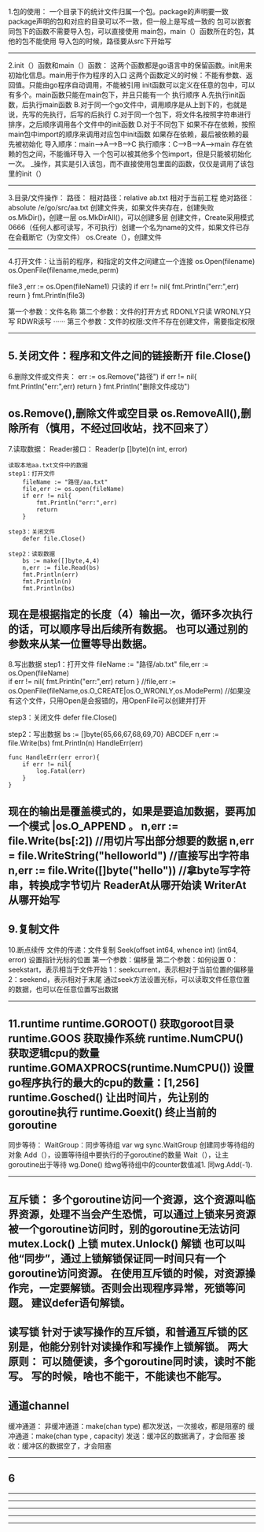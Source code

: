 1.包的使用：
一个目录下的统计文件归属一个包。package的声明要一致
package声明的包和对应的目录可以不一致，但一般上是写成一致的
包可以嵌套
同包下的函数不需要导入包，可以直接使用
main包，main（）函数所在的包，其他的包不能使用
导入包的时候，路径要从src下开始写

----------------------------------------------------
2.init（）函数和main（）函数：
这两个函数都是go语言中的保留函数。init用来初始化信息。main用于作为程序的入口
这两个函数定义的时候：不能有参数、返回值。只能由go程序自动调用，不能被引用
init函数可以定义在任意的包中，可以有多个。main函数只能在main包下，并且只能有一个
执行顺序
    A.先执行init函数，后执行main函数
    B.对于同一个go文件中，调用顺序是从上到下的，也就是说，先写的先执行，后写的后执行
    C.对于同一个包下，将文件名按照字符串进行排序，之后顺序调用各个文件中的init函数
    D.对于不同包下
        如果不存在依赖，按照main包中import的顺序来调用对应包中init函数
        如果存在依赖，最后被依赖的最先被初始化
            导入顺序：main——>A——>B——>C
            执行顺序：C——>B——>A——>main
存在依赖的包之间，不能循环导入
一个包可以被其他多个包import，但是只能被初始化一次。
_操作，其实是引入该包，而不直接使用包里面的函数，仅仅是调用了该包里的init（）

----------------------------------------------------
3.目录/文件操作：
路径：
    相对路径：relative
        ab.txt
        相对于当前工程
    绝对路径：absolute
        /e/go/src/aa.txt
创建文件夹，如果文件夹存在，创建失败
    os.MkDir()，创建一层
    os.MkDirAll()，可以创建多层
创建文件，Create采用模式0666（任何人都可读写，不可执行）创建一个名为name的文件，如果文件已存在会截断它（为空文件）    os.Create（），创建文件

----------------------------------------------------
4.打开文件：让当前的程序，和指定的文件之间建立一个连接
    os.Open(filename)
    os.OpenFile(filename,mede,perm)


file3 ,err := os.Open(fileName1) 只读的
if err != nil{
    fmt.Println("err:",err)
    reurn
}
fmt.Println(file3)

第一个参数：文件名称
第二个参数：文件的打开方式 RDONLY只读 WRONLY只写 RDWR读写 ······
第三个参数：文件的权限:文件不存在创建文件，需要指定权限

----------------------------------------------------
5.关闭文件：程序和文件之间的链接断开
    file.Close()
----------------------------------------------------
6.删除文件或文件夹：
err := os.Remove("路径")
if err != nil{
    fmt.Println("err:",err)
    return
}
fmt.Println("删除文件成功")

os.Remove(),删除文件或空目录
os.RemoveAll(),删除所有（慎用，不经过回收站，找不回来了）
----------------------------------------------------
7.读取数据：
    Reader接口：
        Reader(p []byte)(n int, error)

    读取本地aa.txt文件中的数据
    step1：打开文件
        fileName := "路径/aa.txt"
        file,err := os.open(fileName)
        if err != nil{
            fmt.Println("err:",err)
            return
        }

    step3：关闭文件
        defer file.Close()

    step2：读取数据
        bs := make([]byte,4,4)
        n,err := file.Read(bs)
        fmt.Println(err)
        fmt.Println(n)
        fmt.Println(bs)
现在是根据指定的长度（4）输出一次，循环多次执行的话，可以顺序导出后续所有数据。
也可以通过别的参数来从某一位置等导出数据。
----------------------------------------------------
8.写出数据
step1：打开文件
    fileName := "路径/ab.txt"
    file,err := os.Open(fileName)   
    if err != nil{
        fmt.Println("err:",err)
        return
    }
    //file,err := os.OpenFile(fileName,os.O_CREATE|os.O_WRONLY,os.ModePerm)
    //如果没有这个文件，只用Open是会报错的，用OpenFile可以创建并打开

step3：关闭文件
    defer file.Close()

step2：写出数据
    bs := []byte{65,66,67,68,69,70}   ABCDEF
    n,err := file.Write(bs)
    fmt.Println(n)
    HandleErr(err)

    func HandleErr(err error){
        if err != nil{
            log.Fatal(err)
        }
    }
现在的输出是覆盖模式的，如果是要追加数据，要再加一个模式 |os.O_APPEND 。
n,err := file.Write(bs[:2])  //用切片写出部分想要的数据
n,err = file.WriteString("helloworld")   //直接写出字符串
n,err := file.Write([]byte("hello"))    //拿byte写字符串，转换成字节切片
ReaderAt从哪开始读  WriterAt从哪开始写
----------------------------------------------------
9.复制文件
----------------------------------------------------
10.断点续传
    文件的传递：文件复制
Seek(offset int64, whence int) (int64, error)   设置指针光标的位置
    第一个参数：偏移量
    第二个参数：如何设置
        0：seekstart，表示相当于文件开始
        1：seekcurrent，表示相对于当前位置的偏移量
        2：seekend，表示相对于末尾
通过seek方法设置光标，可以读取文件任意位置的数据，也可以在任意位置写出数据

----------------------------------------------------
11.runtime
runtime.GOROOT()   获取goroot目录
runtime.GOOS     获取操作系统
runtime.NumCPU()    获取逻辑cpu的数量
runtime.GOMAXPROCS(runtime.NumCPU())   设置go程序执行的最大的cpu的数量：[1,256]
runtime.Gosched()    让出时间片，先让别的goroutine执行
runtime.Goexit()   终止当前的goroutine
----------------------------------------------------
同步等待：  WaitGroup：同步等待组
    var wg sync.WaitGroup   创建同步等待组的对象
    Add（），设置等待组中要执行的子goroutine的数量
    Wait（），让主goroutine出于等待
    wg.Done()  给wg等待组中的counter数值减1.   同wg.Add(-1).

----------------------------------------------------
互斥锁：
多个goroutine访问一个资源，这个资源叫临界资源，处理不当会产生恐慌，可以通过上锁来另资源被一个goroutine访问时，别的goroutine无法访问
mutex.Lock()  上锁
mutex.Unlock()   解锁
也可以叫他“同步”，通过上锁解锁保证同一时间只有一个goroutine访问资源。
在使用互斥锁的时候，对资源操作完，一定要解锁。否则会出现程序异常，死锁等问题。
建议defer语句解锁。
----------------------------------------------------
读写锁
针对于读写操作的互斥锁，和普通互斥锁的区别是，他能分别针对读操作和写操作上锁解锁。
两大原则：
    可以随便读，多个goroutine同时读，读时不能写。
    写的时候，啥也不能干，不能读也不能写。
----------------------------------------------------
通道channel
----------------------------------------------------
缓冲通道：
    非缓冲通道：make(chan type)
        都次发送，一次接收，都是阻塞的
    缓冲通道：make(chan type , capacity)
        发送：缓冲区的数据满了，才会阻塞
        接收：缓冲区的数据空了，才会阻塞

----------------------------------------------------
6
----------------------------------------------------
----------------------------------------------------
----------------------------------------------------
----------------------------------------------------
----------------------------------------------------
----------------------------------------------------
